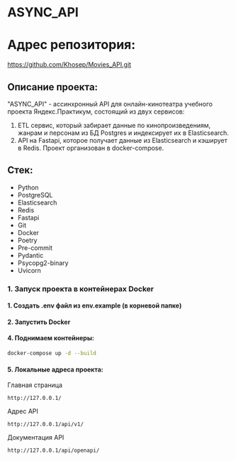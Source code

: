 # ASYNC_API

# Адрес репозитория:
https://github.com/Khosep/Movies_API.git

## Описание проекта:
"ASYNC_API" - ассинхронный API для онлайн-кинотеатра учебного проекта
Яндекс.Практикум, состоящий из двух сервисов:
1. ETL сервис, который забирает данные по кинопроизведениям, жанрам и персонам
из БД Postgres и индексирует их в Elasticsearch.
2. API на Fastapi, которое получает данные из Elasticsearch и кэширует в
Redis.
Проект организован в docker-compose.

## Стек:
- Python
- PostgreSQL
- Elasticsearch
- Redis
- Fastapi
- Git
- Docker
- Poetry
- Pre-commit
- Pydantic
- Psycopg2-binary
- Uvicorn

### 1. Запуск проекта в контейнерах Docker

#### 1. Создать .env файл из env.example (в корневой папке)

#### 2. Запустить Docker

#### 4. Поднимаем контейнеры:
```bash
docker-compose up -d --build
```
#### 5. Локальные адреса проекта:
Главная страница
```
http://127.0.0.1/
```
Адрес API
```
http://127.0.0.1/api/v1/
```
Документация API
```
http://127.0.0.1/api/openapi/
```
